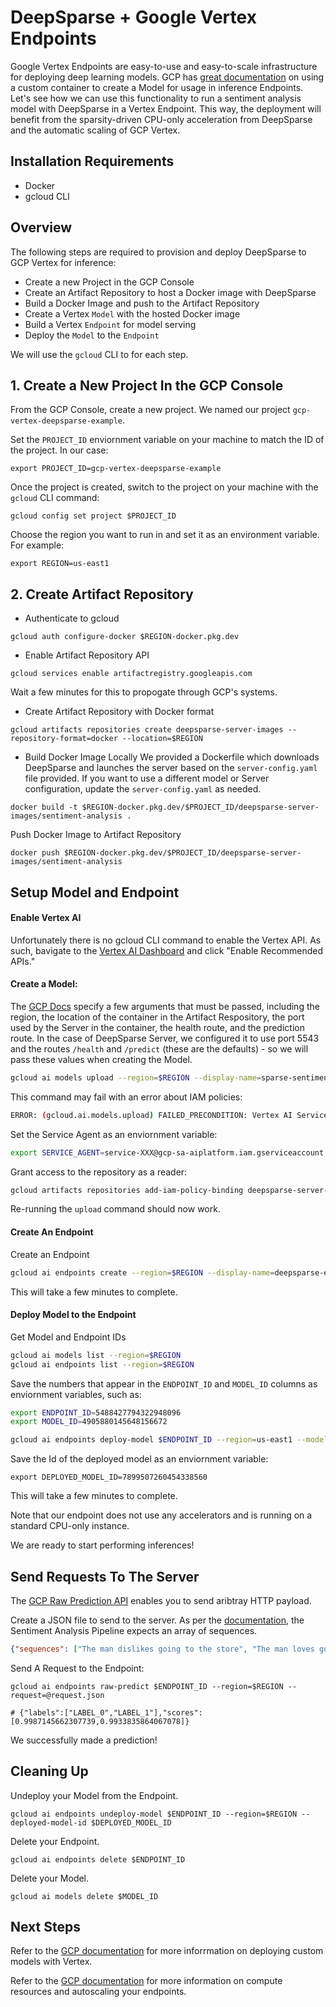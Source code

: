 # DeepSparse + Google Vertex Endpoints
Google Vertex Endpoints are easy-to-use and easy-to-scale infrastructure for deploying deep learning models. GCP has [great documentation](https://console.cloud.google.com/vertex-ai) on using a custom container to create a Model for usage in inference Endpoints. Let's see how we can use this functionality to run a sentiment analysis model with DeepSparse in a Vertex Endpoint. This way, the deployment will benefit from the sparsity-driven CPU-only acceleration from DeepSparse and the automatic scaling of GCP Vertex.

## Installation Requirements
- Docker
- gcloud CLI

## Overview

The following steps are required to provision and deploy DeepSparse to GCP Vertex for inference:
- Create a new Project in the GCP Console
- Create an Artifact Repository to host a Docker image with DeepSparse
- Build a Docker Image and push to the Artifact Repository
- Create a Vertex `Model` with the hosted Docker image
- Build a Vertex `Endpoint` for model serving
- Deploy the `Model` to the `Endpoint`

We will use the `gcloud` CLI to for each step.

## 1. Create a New Project In the GCP Console

From the GCP Console, create a new project. We named our project `gcp-vertex-deepsparse-example`.

Set the `PROJECT_ID` enviornment variable on your machine to match the ID of the project. In our case:
```
export PROJECT_ID=gcp-vertex-deepsparse-example
```

Once the project is created, switch to the project on your machine with the `gcloud` CLI command:
```
gcloud config set project $PROJECT_ID
```

Choose the region you want to run in and set it as an environment variable. For example:
```
export REGION=us-east1
```

## 2. Create Artifact Repository

- Authenticate to gcloud
```
gcloud auth configure-docker $REGION-docker.pkg.dev
```

- Enable Artifact Repository API
```
gcloud services enable artifactregistry.googleapis.com
```
Wait a few minutes for this to propogate through GCP's systems.

- Create Artifact Repository with Docker format
```
gcloud artifacts repositories create deepsparse-server-images --repository-format=docker --location=$REGION
```

- Build Docker Image Locally
We provided a Dockerfile which downloads DeepSparse and launches the server based on the `server-config.yaml` file provided. If you want to use a different model or Server configuration, update the `server-config.yaml` as needed.
```
docker build -t $REGION-docker.pkg.dev/$PROJECT_ID/deepsparse-server-images/sentiment-analysis .
```

Push Docker Image to Artifact Repository
```
docker push $REGION-docker.pkg.dev/$PROJECT_ID/deepsparse-server-images/sentiment-analysis
```

## Setup Model and Endpoint

#### Enable Vertex AI

Unfortunately there is no gcloud CLI command to enable the Vertex API. As such, bavigate to the [Vertex AI Dashboard](https://console.cloud.google.com/vertex-ai) and click "Enable Recommended APIs."

#### Create a Model: 

The [GCP Docs](https://cloud.google.com/vertex-ai/docs/predictions/use-custom-container#examples) specify a few arguments that must be passed, including the region, the location of the container in the Artifact Respository, the port used by the Server in the container, the health route, and the prediction route. In the case of DeepSparse Server, we configured it to use port 5543 and the routes `/health` and `/predict` (these are the defaults) - so we will pass these values when creating the Model.

```bash
gcloud ai models upload --region=$REGION --display-name=sparse-sentiment-analysis --container-image-uri=$REGION-docker.pkg.dev/$PROJECT_ID/deepsparse-server-images/sentiment-analysis --container-ports=5543 --container-health-route=/health --container-predict-route=/predict
```

This command may fail with an error about IAM policies:
```bash
ERROR: (gcloud.ai.models.upload) FAILED_PRECONDITION: Vertex AI Service Agent service-XXX@gcp-sa-aiplatform.iam.gserviceaccount.com does not have permission to access Artifact Registry repository projects/gcp-vertex-deepsparse-example/locations/us-east1/repositories/deepsparse-server-images.
```

Set the Service Agent as an enviornment variable:
```bash
export SERVICE_AGENT=service-XXX@gcp-sa-aiplatform.iam.gserviceaccount.com
```

Grant access to the repository as a reader:
```bash
gcloud artifacts repositories add-iam-policy-binding deepsparse-server-images --location $REGION --member=serviceAccount:$SERVICE_ACCOUNT --role=roles/artifactregistry.reader
```

Re-running the `upload` command should now work.

#### Create An Endpoint

Create an Endpoint
```bash
gcloud ai endpoints create --region=$REGION --display-name=deepsparse-endpoint
```

This will take a few minutes to complete.

#### Deploy Model to the Endpoint

Get Model and Endpoint IDs
```bash
gcloud ai models list --region=$REGION
gcloud ai endpoints list --region=$REGION
```

Save the numbers that appear in the `ENDPOINT_ID` and `MODEL_ID` columns as enviornment variables, such as:

```bash
export ENDPOINT_ID=5488427794322948096
export MODEL_ID=4905880145648156672
```

```bash
gcloud ai endpoints deploy-model $ENDPOINT_ID --region=us-east1 --model=$MODEL_ID --display-name=sparse-model --machine-type=n1-highcpu-8 --min-replica-count=1
```

Save the Id of the deployed model as an enviornment variable:
```
export DEPLOYED_MODEL_ID=7899507260454338560
```

This will take a few minutes to complete.

Note that our endpoint does not use any accelerators and is running on a standard CPU-only instance.

We are ready to start performing inferences!

## Send Requests To The Server

The [GCP Raw Prediction API](https://cloud.google.com/vertex-ai/docs/predictions/get-predictions)  enables you to send aribtray HTTP payload.

Create a JSON file to send to the server. As per the [documentation](https://docs.neuralmagic.com/use-cases/natural-language-processing/deploying), the Sentiment Analysis Pipeline expects an array of sequences.

```json
{"sequences": ["The man dislikes going to the store", "The man loves going to the store"]}
```

Send A Request to the Endpoint:
```
gcloud ai endpoints raw-predict $ENDPOINT_ID --region=$REGION --request=@request.json

# {"labels":["LABEL_0","LABEL_1"],"scores":[0.9987145662307739,0.9933835864067078]}
```

We successfully made a prediction!

## Cleaning Up

Undeploy your Model from the Endpoint.
```
gcloud ai endpoints undeploy-model $ENDPOINT_ID --region=$REGION --deployed-model-id $DEPLOYED_MODEL_ID
```

Delete your Endpoint.
```
gcloud ai endpoints delete $ENDPOINT_ID
```

Delete your Model.
```
gcloud ai models delete $MODEL_ID
```

## Next Steps

Refer to the [GCP documentation](https://cloud.google.com/vertex-ai/docs/predictions/get-predictions) for more inforrmation on deploying custom models with Vertex.

Refer to the [GCP documentation](https://cloud.google.com/vertex-ai/docs/predictions/configure-compute) for more information on compute resources and autoscaling your endpoints.
